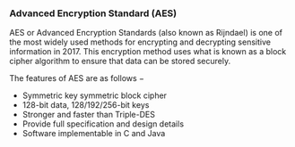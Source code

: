 ### Advanced Encryption Standard (AES)
AES or Advanced Encryption Standards (also known as Rijndael) is one of the most widely used methods for encrypting and decrypting sensitive information in 2017.
This encryption method uses what is known as a block cipher algorithm to ensure that data can be stored securely.

The features of AES are as follows −
* Symmetric key symmetric block cipher
* 128-bit data, 128/192/256-bit keys
* Stronger and faster than Triple-DES
* Provide full specification and design details
* Software implementable in C and Java

